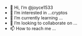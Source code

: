 - 👋 Hi, I’m @joyce1533
- 👀 I’m interested in ...cryptos
- 🌱 I’m currently learning ...
- 💞️ I’m looking to collaborate on ...
- 📫 How to reach me ...

<!---
joyce1533/joyce1533 is a ✨ special ✨ repository because its `README.md` (this file) appears on your GitHub profile.
You can click the Preview link to take a look at your changes.
--->
